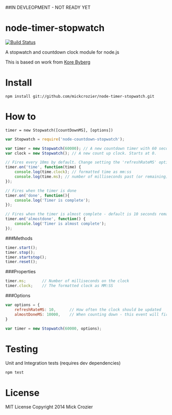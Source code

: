 
##IN DEVLEOPMENT - NOT READY YET

node-timer-stopwatch
========================
[![Build Status](https://travis-ci.org/MickCrozier/node-timer-stopwatch.svg?branch=master)](https://travis-ci.org/MickCrozier/node-timer-stopwatch)

A stopwatch and countdown clock module for node.js



This is based on work from [Kore Byberg](http://www.timpelen.com/extra/sidebars/stopwatch/stopwatch.htm)


Install
======

```shell
npm install git://github.com/mickcrozier/node-timer-stopwatch.git
```


How to
======
```
timer = new Stopwatch([countDownMS], [options])
```


```js
var Stopwatch = require('node-countdown-stopwatch');

var timer = new Stopwatch(60000); // A new countdown timer with 60 seconds
var clock = new Stopwatch(); // A new count up clock. Starts at 0.

// Fires every 10ms by default. Change setting the 'refreshRateMS' options
timer.on('time', function(time) {
	console.log(time.clock); // formatted time as mm:ss
	console.log(time.ms); // number of milliseconds past (or remaining);
});

// Fires when the timer is done
timer.on('done', function(){
	console.log('Timer is complete');
});

// Fires when the timer is almost complete - default is 10 seconds remaining. Chnage with 'almostDoneMS' option
timer.on('almostdone', function() {
	console.log('Timer is almost complete');
});

```

###Methods
```js
timer.start();
timer.stop();
timer.startstop();
timer.reset();
```

###Properties
```js
timer.ms;		// Number of milliseconds on the clock
timer.clock;	// The formatted clock as MM:SS
```



###Options
```js
var options = {
	refreshRateMS: 10,		// How often the clock should be updated
	almostDoneMS: 10000, 	// When counting down - this event will fire with this many milliseconds remaining on the clock
}

var timer = new Stopwatch(60000, options);
```

Testing
======

Unit and Integration tests (requires dev dependencies)
```shell
npm test
```

License
======
MIT License
Copyright 2014 Mick Crozier

